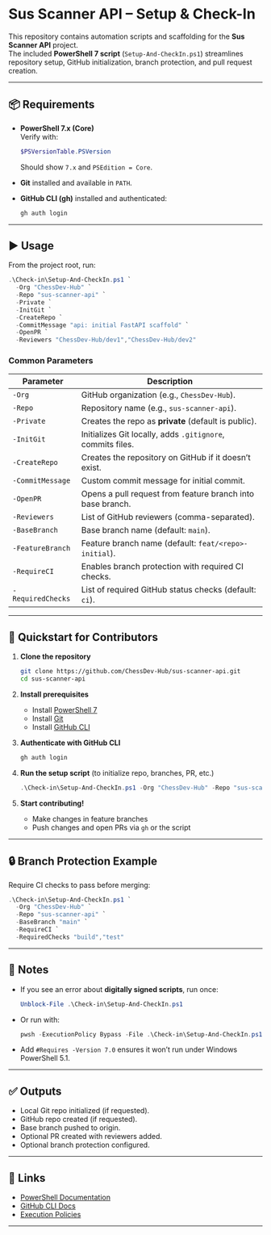 # Sus Scanner API – Setup & Check-In

This repository contains automation scripts and scaffolding for the **Sus Scanner API** project.  
The included **PowerShell 7 script** (`Setup-And-CheckIn.ps1`) streamlines repository setup, GitHub initialization, branch protection, and pull request creation.

---

## 📦 Requirements

- **PowerShell 7.x (Core)**  
  Verify with:
  ```powershell
  $PSVersionTable.PSVersion
  ```
  Should show `7.x` and `PSEdition = Core`.

- **Git** installed and available in `PATH`.
- **GitHub CLI (gh)** installed and authenticated:
  ```powershell
  gh auth login
  ```

---

## ▶️ Usage

From the project root, run:

```powershell
.\Check-in\Setup-And-CheckIn.ps1 `
  -Org "ChessDev-Hub" `
  -Repo "sus-scanner-api" `
  -Private `
  -InitGit `
  -CreateRepo `
  -CommitMessage "api: initial FastAPI scaffold" `
  -OpenPR `
  -Reviewers "ChessDev-Hub/dev1","ChessDev-Hub/dev2"
```

### Common Parameters

| Parameter        | Description                                                                 |
|------------------|-----------------------------------------------------------------------------|
| `-Org`           | GitHub organization (e.g., `ChessDev-Hub`).                                |
| `-Repo`          | Repository name (e.g., `sus-scanner-api`).                                 |
| `-Private`       | Creates the repo as **private** (default is public).                       |
| `-InitGit`       | Initializes Git locally, adds `.gitignore`, commits files.                  |
| `-CreateRepo`    | Creates the repository on GitHub if it doesn’t exist.                      |
| `-CommitMessage` | Custom commit message for initial commit.                                  |
| `-OpenPR`        | Opens a pull request from feature branch into base branch.                 |
| `-Reviewers`     | List of GitHub reviewers (comma-separated).                                |
| `-BaseBranch`    | Base branch name (default: `main`).                                        |
| `-FeatureBranch` | Feature branch name (default: `feat/<repo>-initial`).                      |
| `-RequireCI`     | Enables branch protection with required CI checks.                         |
| `-RequiredChecks`| List of required GitHub status checks (default: `ci`).                     |

---

## 🚀 Quickstart for Contributors

1. **Clone the repository**  
   ```bash
   git clone https://github.com/ChessDev-Hub/sus-scanner-api.git
   cd sus-scanner-api
   ```

2. **Install prerequisites**  
   - Install [PowerShell 7](https://learn.microsoft.com/powershell/scripting/install/installing-powershell)
   - Install [Git](https://git-scm.com/downloads)
   - Install [GitHub CLI](https://cli.github.com/)

3. **Authenticate with GitHub CLI**  
   ```bash
   gh auth login
   ```

4. **Run the setup script** (to initialize repo, branches, PR, etc.)  
   ```powershell
   .\Check-in\Setup-And-CheckIn.ps1 -Org "ChessDev-Hub" -Repo "sus-scanner-api" -InitGit -OpenPR
   ```

5. **Start contributing!**  
   - Make changes in feature branches  
   - Push changes and open PRs via `gh` or the script  

---

## 🔒 Branch Protection Example

Require CI checks to pass before merging:

```powershell
.\Check-in\Setup-And-CheckIn.ps1 `
  -Org "ChessDev-Hub" `
  -Repo "sus-scanner-api" `
  -BaseBranch "main" `
  -RequireCI `
  -RequiredChecks "build","test"
```

---

## 📝 Notes

- If you see an error about **digitally signed scripts**, run once:
  ```powershell
  Unblock-File .\Check-in\Setup-And-CheckIn.ps1
  ```
- Or run with:
  ```powershell
  pwsh -ExecutionPolicy Bypass -File .\Check-in\Setup-And-CheckIn.ps1 ...
  ```
- Add `#Requires -Version 7.0` ensures it won’t run under Windows PowerShell 5.1.

---

## ✅ Outputs

- Local Git repo initialized (if requested).  
- GitHub repo created (if requested).  
- Base branch pushed to origin.  
- Optional PR created with reviewers added.  
- Optional branch protection configured.

---

## 🔗 Links

- [PowerShell Documentation](https://learn.microsoft.com/powershell/)  
- [GitHub CLI Docs](https://cli.github.com/manual/)  
- [Execution Policies](https://go.microsoft.com/fwlink/?LinkID=135170)  

---
